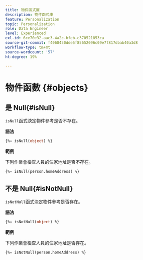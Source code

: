 ```yaml
---
title: 物件函式庫
description: 物件函式庫
feature: Personalization
topic: Personalization
role: Data Engineer
level: Experienced
exl-id: 6ce70e32-aac3-4a2c-bfeb-c370521853ca
source-git-commit: f4068450dde5f85652096c09e7f817dbab40a3d8
workflow-type: tm+mt
source-wordcount: '57'
ht-degree: 19%

---
```


# 物件函數 {#objects}

## 是 Null{#isNull}

`isNull`函式決定物件參考是否不存在。

**語法**

```sql
{%= isNull(object) %}
```

**範例**

下列作業會檢查人員的住家地址是否不存在。

```sql
{%= isNull(person.homeAddress) %}
```

## 不是 Null{#isNotNull}

`isNotNull`函式決定物件參考是否存在。

**語法**

```sql
{%= isNotNull(object) %}
```

**範例**

下列作業會檢查人員的住家地址是否存在。

```sql
{%= isNotNull(person.homeAddress) %}
```
